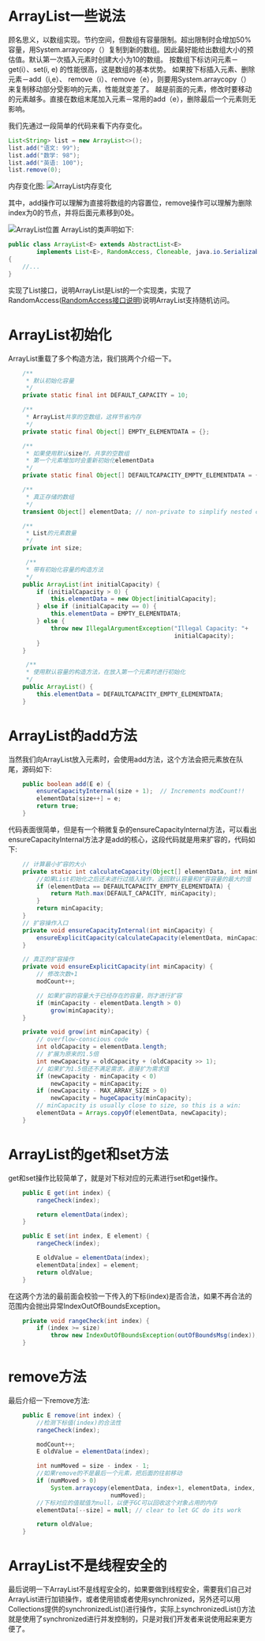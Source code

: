 # ArrayList一些说法

顾名思义，以数组实现。节约空间，但数组有容量限制。超出限制时会增加50%容量，用System.arraycopy（）复制到新的数组。因此最好能给出数组大小的预估值。默认第一次插入元素时创建大小为10的数组。
按数组下标访问元素－get(i）、set(i, e) 的性能很高，这是数组的基本优势。
如果按下标插入元素、删除元素－add（i,e）、 remove（i）、remove（e），则要用System.arraycopy（）来复制移动部分受影响的元素，性能就变差了。
越是前面的元素，修改时要移动的元素越多。直接在数组末尾加入元素－常用的add（e），删除最后一个元素则无影响。

我们先通过一段简单的代码来看下内存变化。
```java
List<String> list = new ArrayList<>();
list.add("语文: 99");
list.add("数学: 98");
list.add("英语: 100");
list.remove(0);
```

内存变化图:
![ArrayList内存变化](../assets/images/ArrayList.png)

其中，add操作可以理解为直接将数组的内容置位，remove操作可以理解为删除index为0的节点，并将后面元素移到0处。

![ArrayList位置](../assets/images/collection.png)
ArrayList的类声明如下:
```java
public class ArrayList<E> extends AbstractList<E>
        implements List<E>, RandomAccess, Cloneable, java.io.Serializable
{
    //...
}
```

实现了List接口，说明ArrayList是List的一个实现类，实现了RandomAccess([RandomAccess接口说明](./RandomAccess.md))说明ArrayList支持随机访问。

# ArrayList初始化
ArrayList重载了多个构造方法，我们挑两个介绍一下。
```java
    /**
     * 默认初始化容量
     */
    private static final int DEFAULT_CAPACITY = 10;

    /**
     * ArrayList共享的空数组，这样节省内存
     */
    private static final Object[] EMPTY_ELEMENTDATA = {};

    /**
     * 如果使用默认size时，共享的空数组
     * 第一个元素增加时会重新初始化elementData
     */
    private static final Object[] DEFAULTCAPACITY_EMPTY_ELEMENTDATA = {};

    /**
     * 真正存储的数组
     */
    transient Object[] elementData; // non-private to simplify nested class access

    /**
     * List的元素数量
     */
    private int size;

     /**
     * 带有初始化容量的构造方法
     */
    public ArrayList(int initialCapacity) {
        if (initialCapacity > 0) {
            this.elementData = new Object[initialCapacity];
        } else if (initialCapacity == 0) {
            this.elementData = EMPTY_ELEMENTDATA;
        } else {
            throw new IllegalArgumentException("Illegal Capacity: "+
                                               initialCapacity);
        }
    }

     /**
     * 使用默认容量的构造方法，在放入第一个元素时进行初始化
     */
    public ArrayList() {
        this.elementData = DEFAULTCAPACITY_EMPTY_ELEMENTDATA;
    }
```

# ArrayList的add方法
当然我们向ArrayList放入元素时，会使用add方法，这个方法会把元素放在队尾，源码如下:
```java
    public boolean add(E e) {
        ensureCapacityInternal(size + 1);  // Increments modCount!!
        elementData[size++] = e;
        return true;
    }
```
代码表面很简单，但是有一个稍微复杂的ensureCapacityInternal方法，可以看出ensureCapacityInternal方法才是add的核心，这段代码就是用来扩容的，代码如下:

```java
    // 计算最小扩容的大小
    private static int calculateCapacity(Object[] elementData, int minCapacity) {
        //如果List初始化之后还未进行过插入操作，返回默认容量和扩容容量的最大的值
        if (elementData == DEFAULTCAPACITY_EMPTY_ELEMENTDATA) {
            return Math.max(DEFAULT_CAPACITY, minCapacity);
        }
        return minCapacity;
    }
    // 扩容操作入口
    private void ensureCapacityInternal(int minCapacity) {
        ensureExplicitCapacity(calculateCapacity(elementData, minCapacity));
    }

    // 真正的扩容操作
    private void ensureExplicitCapacity(int minCapacity) {
        // 修改次数+1
        modCount++;

        // 如果扩容的容量大于已经存在的容量，则才进行扩容
        if (minCapacity - elementData.length > 0)
            grow(minCapacity);
    }

    private void grow(int minCapacity) {
        // overflow-conscious code
        int oldCapacity = elementData.length;
        // 扩展为原来的1.5倍
        int newCapacity = oldCapacity + (oldCapacity >> 1);
        // 如果扩为1.5倍还不满足需求，直接扩为需求值
        if (newCapacity - minCapacity < 0)
            newCapacity = minCapacity;
        if (newCapacity - MAX_ARRAY_SIZE > 0)
            newCapacity = hugeCapacity(minCapacity);
        // minCapacity is usually close to size, so this is a win:
        elementData = Arrays.copyOf(elementData, newCapacity);
    }
```

# ArrayList的get和set方法

get和set操作比较简单了，就是对下标对应的元素进行set和get操作。
```java
    public E get(int index) {
        rangeCheck(index);

        return elementData(index);
    }

    public E set(int index, E element) {
        rangeCheck(index);

        E oldValue = elementData(index);
        elementData[index] = element;
        return oldValue;
    }
```

在这两个方法的最前面会校验一下传入的下标(index)是否合法，如果不再合法的范围内会抛出异常IndexOutOfBoundsException。
```java
    private void rangeCheck(int index) {
        if (index >= size)
            throw new IndexOutOfBoundsException(outOfBoundsMsg(index));
    }
```

# remove方法

最后介绍一下remove方法:
```java
    public E remove(int index) {
        //检测下标值(index)的合法性
        rangeCheck(index);

        modCount++;
        E oldValue = elementData(index);

        int numMoved = size - index - 1;
        //如果remove的不是最后一个元素，把后面的往前移动
        if (numMoved > 0)
            System.arraycopy(elementData, index+1, elementData, index,
                             numMoved);
        //下标对应的值赋值为null，以便于GC可以回收这个对象占用的内存
        elementData[--size] = null; // clear to let GC do its work

        return oldValue;
    }
```

# ArrayList不是线程安全的

最后说明一下ArrayList不是线程安全的，如果要做到线程安全，需要我们自己对ArrayList进行加锁操作，或者使用锁或者使用synchronized，另外还可以用Collections提供的synchronizedList()进行操作，实际上synchronizedList()方法就是使用了synchronized进行并发控制的，只是对我们开发者来说使用起来更方便了。














